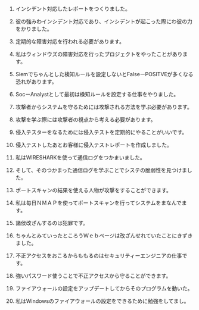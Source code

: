 1.   インシデント対応したレポートをつくりました。
2.   彼の強みわインシデント対応であり、インシデントが起こった際にわ彼の力をかりました。

3.  定期的な障害対応を行われる必要があります。
4.  私はウィンドウズの障害対応を行ったプロジェクトをやったことがあります。

5.  Siemでちゃんとした検知ルールを設定しないとFalseーPOSITVEが多くなる恐れがあります。
6.  SocーAnalystとして最初は検知ルールを設定する仕事をやりました。

7. 攻撃者からシステムを守るためには攻撃される方法を学ぶ必要があります。
8. 攻撃を学ぶ際には攻撃者の視点から考える必要があります。

9. 侵入テスターをなるためには侵入テストを定期的にやることがいいです。
10. 侵入テストしたあとお客様に侵入テストレポートを作成しました。

11. 私はWIRESHARKを使って通信ログをつかまいました。
12. そして、そのつかまった通信ログを学ぶことでシステの脆弱性を見つけました。

13. ポートスキャンの結果を使える人物が攻撃をすることができます。
14. 私は毎日ＮＭＡＰを使ってポートスキャンを行ってシステムをまなんでます。

15. 諸侯改ざんするのは犯罪です。
16. ちゃんとみていったところうＷｅｂページは改ざんせれていたことにきずきました。

17. 不正アクセスをおこるからももるのはセキュリティーエンジニアの仕事です。
18. 強いパスワード使うことで不正アクセスから守ることができます。

19. ファイアウォールの設定をアップデートしてからそのプログラムを動いた。
20. 私はWindowsのファイアウォールの設定をできるために勉強をしてまし。
